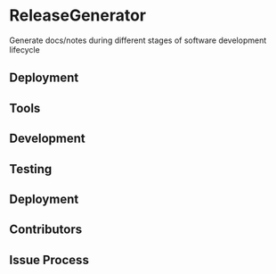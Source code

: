 # ReleaseGenerator
Generate docs/notes during different stages of software development lifecycle

## Deployment

## Tools

## Development

## Testing

## Deployment

## Contributors

## Issue Process